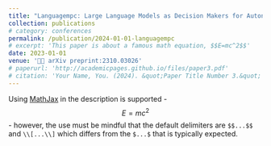 ```yaml
---
title: "Languagempc: Large Language Models as Decision Makers for Autonomous Driving"
collection: publications
# category: conferences
permalink: /publication/2024-01-01-languagempc
# excerpt: 'This paper is about a famous math equation, $$E=mc^2$$'
date: 2023-01-01
venue: '🚗💬 arXiv preprint:2310.03026'
# paperurl: 'http://academicpages.github.io/files/paper3.pdf'
# citation: 'Your Name, You. (2024). &quot;Paper Title Number 3.&quot; <i>GitHub Journal of Bugs</i>. 1(3).'
---
```


Using [MathJax](https://www.mathjax.org/) in the description is supported - $$E=mc^2$$ - however, the use must be mindful that the default delimiters are `$$...$$` and `\\[...\\]` which differs from the `$...$` that is typically expected.
